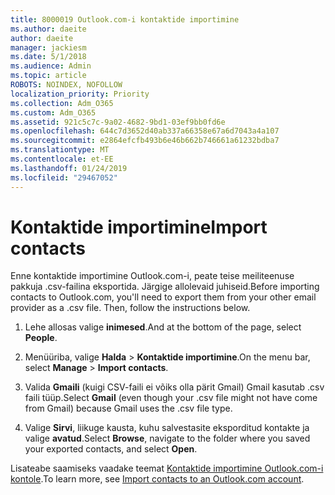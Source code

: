 ```yaml
---
title: 8000019 Outlook.com-i kontaktide importimine
ms.author: daeite
author: daeite
manager: jackiesm
ms.date: 5/1/2018
ms.audience: Admin
ms.topic: article
ROBOTS: NOINDEX, NOFOLLOW
localization_priority: Priority
ms.collection: Adm_O365
ms.custom: Adm_O365
ms.assetid: 921c5c7c-9a02-4682-9bd1-03ef9bb0fd6e
ms.openlocfilehash: 644c7d3652d40ab337a66358e67a6d7043a4a107
ms.sourcegitcommit: e2864efcfb493b6e46b662b746661a61232bdba7
ms.translationtype: MT
ms.contentlocale: et-EE
ms.lasthandoff: 01/24/2019
ms.locfileid: "29467052"
---
```

# <a name="import-contacts"></a><span data-ttu-id="354c8-102">Kontaktide importimine</span><span class="sxs-lookup"><span data-stu-id="354c8-102">Import contacts</span></span>

<span data-ttu-id="354c8-p101">Enne kontaktide importimine Outlook.com-i, peate teise meiliteenuse pakkuja .csv-failina eksportida. Järgige allolevaid juhiseid.</span><span class="sxs-lookup"><span data-stu-id="354c8-p101">Before importing contacts to Outlook.com, you'll need to export them from your other email provider as a .csv file. Then, follow the instructions below.</span></span>
  
1. <span data-ttu-id="354c8-105">Lehe allosas valige **inimesed**.</span><span class="sxs-lookup"><span data-stu-id="354c8-105">And at the bottom of the page, select **People**.</span></span> 
    
2. <span data-ttu-id="354c8-106">Menüüriba, valige **Halda** \> **Kontaktide importimine**.</span><span class="sxs-lookup"><span data-stu-id="354c8-106">On the menu bar, select **Manage** \> **Import contacts**.</span></span> 
    
3. <span data-ttu-id="354c8-107">Valida **Gmaili** (kuigi CSV-faili ei võiks olla pärit Gmail) Gmail kasutab .csv faili tüüp.</span><span class="sxs-lookup"><span data-stu-id="354c8-107">Select **Gmail** (even though your .csv file might not have come from Gmail) because Gmail uses the .csv file type.</span></span> 
    
4. <span data-ttu-id="354c8-108">Valige **Sirvi**, liikuge kausta, kuhu salvestasite eksporditud kontakte ja valige **avatud**.</span><span class="sxs-lookup"><span data-stu-id="354c8-108">Select **Browse**, navigate to the folder where you saved your exported contacts, and select **Open**.</span></span> 
    
<span data-ttu-id="354c8-109">Lisateabe saamiseks vaadake teemat [Kontaktide importimine Outlook.com-i kontole](https://go.microsoft.com/fwlink/p/?linkid=873136).</span><span class="sxs-lookup"><span data-stu-id="354c8-109">To learn more, see [Import contacts to an Outlook.com account](https://go.microsoft.com/fwlink/p/?linkid=873136).</span></span>
  

